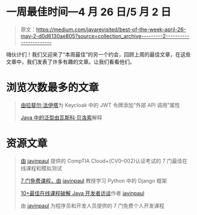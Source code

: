 # 一周最佳时间—4 月 26 日/5 月 2 日

> 原文：<https://medium.com/javarevisited/best-of-the-week-april-26-may-2-d0d6130ae805?source=collection_archive---------2----------------------->

嗨伙计们！我们又迎来了“本周最佳”的另一个约会，回顾上周的最佳文章，在这些文章中，我们发表了许多有趣的文章。让我们看看他们。

# 浏览次数最多的文章

> [由](/javarevisited/adding-an-external-api-call-attribute-to-jwt-token-in-keycloak-b417ec10274d)[拉斐尔·法伊塔](https://medium.com/u/b00e886f91a1?source=post_page-----d0d6130ae805--------------------------------)为 Keycloak 中的 JWT 令牌添加“外部 API 调用”属性
> 
> [Java 中的泛型由](/javarevisited/generics-in-java-explained-10bd559b3a94)[瓦斯科·贝洛索](https://medium.com/u/425c13962028?source=post_page-----d0d6130ae805--------------------------------)解释

# 资源文章

> [由](/javarevisited/7-best-online-courses-and-mock-tests-for-comptia-cloud-cv0-002-certification-exam-b97f4679a8c5) [javinpaul](https://medium.com/u/bb36d8439904?source=post_page-----d0d6130ae805--------------------------------) 提供的 CompTIA Cloud+(CV0–002)认证考试的 7 门最佳在线课程和模拟测试
> 
> [7 门免费课程，由](/javarevisited/7-free-courses-to-learn-django-framework-in-python-bd50acc8484) [javinpaul](https://medium.com/u/bb36d8439904?source=post_page-----d0d6130ae805--------------------------------) 教授学习 Python 中的 Django 框架
> 
> [10+最佳在线课程破解 Java 开发者访谈](/javarevisited/10-best-online-courses-to-crack-java-developer-interviews-6eb86fab44e4)作者 [javinpaul](https://medium.com/u/bb36d8439904?source=post_page-----d0d6130ae805--------------------------------)
> 
> 由 [javinpaul](https://medium.com/u/bb36d8439904?source=post_page-----d0d6130ae805--------------------------------) 为程序员和开发人员提供的 7 门免费个人开发课程